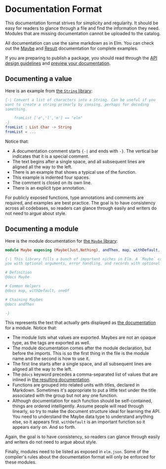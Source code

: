 # Documentation Format

This documentation format strives for simplicity and regularity. It should be easy for readers to glance through a file and find the information they need. Modules that are missing documentation cannot be uploaded to the catalog.

All documentation can use the same markdown as in Elm. You can check out the [Maybe](https://github.com/elm/core/blob/master/src/Maybe.elm) and [Result](https://github.com/elm/core/blob/master/src/Result.elm) documentation for complete examples.

If you are preparing to publish a package, you should read through the [API design guidelines](/help/design-guidelines) and [preview your documentation](/help/docs-preview).


## Documenting a value

Here is an example from [the `String` library](/packages/elm/core/latest/String):

```elm
{-| Convert a list of characters into a String. Can be useful if you
want to create a string primarly by consing, perhaps for decoding
something.

    fromList ['e','l','m'] == "elm"
-}
fromList : List Char -> String
fromList = ...
```

Notice that:

  * A documentation comment starts `{-|` and ends with `-}`. The vertical bar indicates that it is a special comment.
  * The text begins after a single space, and all subsequent lines are aligned all the way to the left.
  * There is an example that shows a typical use of the function.
  * This example is indented four spaces.
  * The comment is closed on its own line.
  * There is an explicit type annotation.

For publicly exposed functions, type annotations and comments are required, and examples are best practice. The goal is to have consistency across all codebases, so readers can glance through easily and writers do not need to argue about style.

## Documenting a module

Here is the module documentation for [the `Maybe` library](/packages/elm/core/latest/Maybe):

```elm
module Maybe exposing (Maybe(Just,Nothing), andThen, map, withDefault, oneOf)

{-| This library fills a bunch of important niches in Elm. A `Maybe` can help
you with optional arguments, error handling, and records with optional fields.

# Definition
@docs Maybe

# Common Helpers
@docs map, withDefault, oneOf

# Chaining Maybes
@docs andThen

-}
```

This represents the text that actually gets displayed as [the documentation](/packages/elm/core/latest/Maybe) for a module. Notice that:

  * The module lists what values are exported. Maybes are not an opaque type, as the tags are exported as well.
  * The module documentation comes after the module declaration, but before the imports. This is so the first thing in the file is the module name and the second is how to use it.
  * The first line starts after a single space, and all subsequent lines are aligned all the way to the left.
  * The `@docs` keyword precedes a comma-separated list of values that are inlined in [the resulting documentation](/packages/elm/core/latest/Maybe).
  * Functions are grouped into related units with titles, declared in Markdown. Sometimes it's appropriate to put a little text under the title associated with the group but not any one function.
  * Although documentation for each function should be self-contained, things are ordered intelligently. Assume people will read through linearly, so try to make the document structure ideal for learning the API. You need to understand the Maybe data type to understand anything else, so it appears first. `withDefault` is an important function so it appears early on. And so forth.

Again, the goal is to have consistency, so readers can glance through easily and writers do not need to argue about style.

Finally, modules need to be listed as exposed in `elm.json`. Some of the compiler's rules about the documentation format will only be enforced for these modules.
